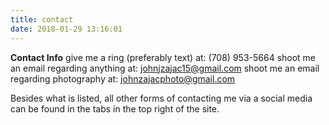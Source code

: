 ```yaml
---
title: contact
date: 2018-01-29 13:16:01
---
```


**Contact Info**
give me a ring (preferably text) at: (708) 953-5664
shoot me an email regarding anything at: johnjzajac15@gmail.com
shoot me an email regarding photography at: johnzajacphoto@gmail.com

Besides what is listed, all other forms of contacting me via a social media can be found in the tabs in the top right of the site.
